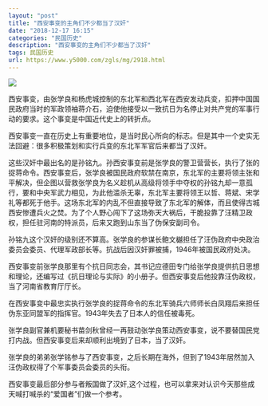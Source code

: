 ```yaml
---
layout: "post"
title: "西安事变的主角们不少都当了汉奸"
date: "2018-12-17 16:15"
categories: "民国历史"
description: "西安事变的主角们不少都当了汉奸"
tags: 民国历史
url: https://www.y5000.com/zgls/mg/2918.html
---
```






![](https://img.y5000.com/uploads/allimg/160718/4-160GP02Z9561.jpg)

西安事变，由张学良和杨虎城控制的东北军和西北军在西安发动兵变，扣押中国国民政府当时的军政领袖蒋介石，迫使他接受以一致抗日为名停止对共产党的军事行动的要求。这个事变是中国近代史上的转折点。

西安事变一直在历史上有重要地位，是当时民心所向的标志。但是其中一个史实无法回避：很多积极策划和实行兵变的东北军军官后来都当了汉奸。

这些汉奸中最出名的是孙铭九。孙西安事变前是张学良的警卫营营长，执行了张的捉蒋命令。西安事变后，张学良被国民政府软禁在南京，东北军的主要将领主张和平解决，但企图以营救张学良为名义趁机从高级将领手中夺权的孙铭九却一意孤行，要和中央军武力相见，为此他滥杀无辜，东北军主要将领王以哲、蒋斌、宋学礼等都死于他手。这场东北军的内乱不但直接导致了东北军的解体，而且使得古城西安惨遭兵火之焚。为了个人野心闯下了这场弥天大祸后，干脆投靠了汪精卫政权，担任驻河南的特派员，后来又跑到山东当了伪保安副司令。

孙铭九这个汉奸的级别还不算高。张学良的参谋长鲍文樾担任了汪伪政府中央政治委员会委员、代理军政部长等。抗战后因汉奸罪被捕，1946年被国民政府处决。

西安事变前张学良那里有个抗日同志会，其书记应德田专门给张学良提供抗日思想和理论，还编写过《抗日理论与实际》的小册子。但西安事变后他投靠汪伪政权，当了河南省教育厅厅长。

在西安事变中最忠实执行张学良的捉蒋命令的东北军骑兵六师师长白凤翔后来担任伪东亚同盟军的指挥官。1943年失去了日本人的信任被毒死。

张学良副官兼机要秘书苗剑秋曾经一再鼓动张学良策动西安事变，说不要替国民党打内战。但西安事变后来却顺利出境到了日本，当了汉奸。

张学良的弟弟张学铭参与了西安事变，之后长期在海外，但到了1943年居然加入汪伪政权得了个军事委员会委员的头衔。

西安事变最后部分参与者叛国做了汉奸,这个过程，也可以拿来对认识今天那些成天喊打喊杀的“爱国者”们做一个参考。
